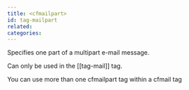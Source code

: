 ```yaml
---
title: <cfmailpart>
id: tag-mailpart
related:
categories:
---
```


Specifies one part of a multipart e-mail message.

Can only be used in the [[tag-mail]] tag.

You can use more than one cfmailpart tag within a cfmail tag
